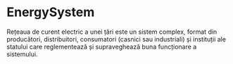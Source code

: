 # EnergySystem
Rețeaua de curent electric a unei țări este un sistem complex, format din producători, distribuitori, consumatori (casnici sau industriali) și instituții ale statului care reglementează și supraveghează buna funcționare a sistemului. 
